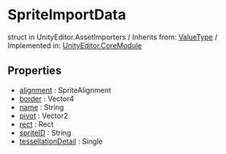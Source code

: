 # SpriteImportData
struct in UnityEditor.AssetImporters
 / Inherits from: <a href="https://docs.unity3d.com/6000.0/Documentation/ScriptReference/ValueType.html">ValueType</a> / Implemented in: <a href="https://docs.unity3d.com/6000.0/Documentation/ScriptReference/UnityEditor.CoreModule.html">UnityEditor.CoreModule</a>
## Properties
- <a href="https://docs.unity3d.com/6000.0/Documentation/ScriptReference/SpriteImportData-alignment.html">alignment</a> : SpriteAlignment
- <a href="https://docs.unity3d.com/6000.0/Documentation/ScriptReference/SpriteImportData-border.html">border</a> : Vector4
- <a href="https://docs.unity3d.com/6000.0/Documentation/ScriptReference/SpriteImportData-name.html">name</a> : String
- <a href="https://docs.unity3d.com/6000.0/Documentation/ScriptReference/SpriteImportData-pivot.html">pivot</a> : Vector2
- <a href="https://docs.unity3d.com/6000.0/Documentation/ScriptReference/SpriteImportData-rect.html">rect</a> : Rect
- <a href="https://docs.unity3d.com/6000.0/Documentation/ScriptReference/SpriteImportData-spriteID.html">spriteID</a> : String
- <a href="https://docs.unity3d.com/6000.0/Documentation/ScriptReference/SpriteImportData-tessellationDetail.html">tessellationDetail</a> : Single
